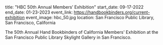title: "HBC 50th Annual Members’ Exhibition"
start_date: 09-17-2022
end_date: 01-23-2023
event_link: https://handbookbinders.org/current-exhibition
event_image: hbc_50.jpg
location: San Francisco Public Library, San Francisco, California

The 50th Annual Hand Bookbinders of California Members' Exhibition at the San Francisco Public Library Skylight Gallery in San Francisco.
